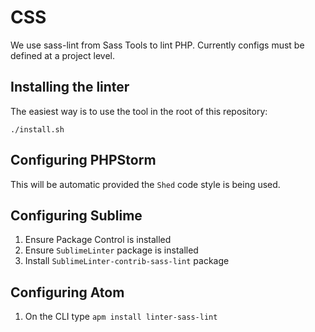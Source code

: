 # CSS

We use sass-lint from Sass Tools to lint PHP. Currently configs must be defined at a project level.


## Installing the linter

The easiest way is to use the tool in the root of this repository:

```
./install.sh
```


## Configuring PHPStorm

This will be automatic provided the `Shed` code style is being used.

## Configuring Sublime

1. Ensure Package Control is installed
2. Ensure `SublimeLinter` package is installed
3. Install `SublimeLinter-contrib-sass-lint` package

## Configuring Atom

1. On the CLI type `apm install linter-sass-lint`
